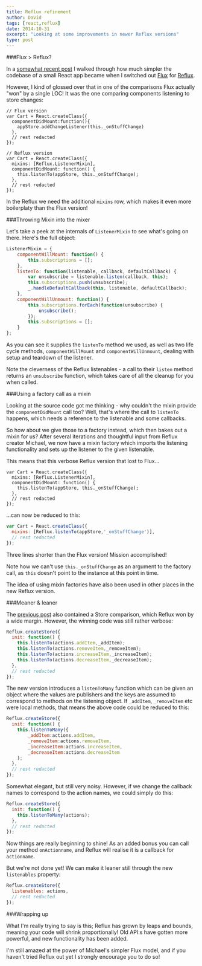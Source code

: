 ```yaml
---
title: Reflux refinement
author: David
tags: [react,reflux]
date: 2014-10-31
excerpt: "Looking at some improvements in newer Reflux versions"
type: post
---
```


###Flux &gt; Reflux?

In a [somewhat recent post](../react-js-architecture-flux-vs-reflux) I walked through how much simpler the codebase of a small React app became when I switched out [Flux](http://facebook.github.io/react/docs/flux-overview.html) for [Reflux](https://github.com/spoike/refluxjs).

However, I kind of glossed over that in one of the comparisons Flux actually "won" by a single LOC! It was the one comparing components listening to store changes:

```
// Flux version
var Cart = React.createClass({
  componentDidMount:function(){
    appStore.addChangeListener(this._onStuffChange)
  },
  // rest redacted
});

// Reflux version
var Cart = React.createClass({
  mixins: [Reflux.ListenerMixin],
  componentDidMount: function() {
    this.listenTo(appStore, this._onStuffChange);
  },
  // rest redacted
});
```

In the Reflux we need the additional `mixins` row, which makes it even more boilerplaty than the Flux version!

###Throwing Mixin into the mixer

Let's take a peek at the internals of `ListenerMixin` to see what's going on there. Here's the full object:

```javascript
ListenerMixin = {
    componentWillMount: function() {
        this.subscriptions = [];
    },
    listenTo: function(listenable, callback, defaultCallback) {
        var unsubscribe = listenable.listen(callback, this);
        this.subscriptions.push(unsubscribe);
        _.handleDefaultCallback(this, listenable, defaultCallback);
    },
    componentWillUnmount: function() {
        this.subscriptions.forEach(function(unsubscribe) {
            unsubscribe();
        });
        this.subscriptions = [];
    }
};
```

As you can see it supplies the `listenTo` method we used, as well as two life cycle methods, `componentWillMount` and `componentWillUnmount`, dealing with setup and teardown of the listener.

Note the cleverness of the Reflux listenables - a call to their `listen` method returns an `unsubscribe` function, which takes care of all the cleanup for you when called.

###Using a factory call as a mixin

Looking at the source code got me thinking - why couldn't the mixin provide the `componentDidMount` call too? Well, that's where the call to `listenTo` happens, which needs a reference to the listenable and some callbacks.

So how about we give those to a factory instead, which then bakes out a mixin for us? After several iterations and thoughtful input from Reflux creator Michael, we now have a mixin factory which imports the listening functionality and sets up the listener to the given listenable. 

This means that this verbose Reflux version that lost to Flux...

```
var Cart = React.createClass({
  mixins: [Reflux.ListenerMixin],
  componentDidMount: function() {
    this.listenTo(appStore, this._onStuffChange);
  },
  // rest redacted
});
```

...can now be reduced to this:

```javascript
var Cart = React.createClass({
  mixins: [Reflux.listenTo(appStore,'_onStuffChange')],
  // rest redacted
});
```

Three lines shorter than the Flux version! Mission accomplished! 

Note how we can't use `this._onStuffChange` as an argument to the factory call, as `this` doesn't point to the instance at this point in time.

The idea of using mixin factories have also been used in other places in the new Reflux version.

###Meaner &amp; leaner

The [previous post](../react-js-architecture-flux-vs-reflux) also contained a Store comparison, which Reflux won by a wide margin. However, the winning code was still rather verbose:

```javascript
Reflux.createStore({
  init: function() {
    this.listenTo(actions.addItem,_addItem);
    this.listenTo(actions.removeItem,_removeItem);
    this.listenTo(actions.increaseItem,_increaseItem);
    this.listenTo(actions.decreaseItem,_decreaseItem);
  },
  // rest redacted
});
```

The new version introduces a `listenToMany` function which can be given an object where the values are publishers and the keys are assumed to correspond to methods on the listening object. If `_addItem`, `_removeItem` etc were local methods, that means the above code could be reduced to this:

```javascript
Reflux.createStore({
  init: function() {
    this.listenToMany({
        _addItem:actions.addItem,
        _removeItem:actions.removeItem,
        _increaseItem:actions.increaseItem,
        _decreaseItem:actions.decreaseItem
    );
  },
  // rest redacted
});
```
Somewhat elegant, but still very noisy. However, if we change the callback names to correspond to the action names, we could simply do this:

```javascript
Reflux.createStore({
  init: function() {
    this.listenToMany(actions);
  },
  // rest redacted
});
```

Now things are really beginning to shine! As an added bonus you can call your method `onActionname`, and Reflux will realise it is a callback for `actionname`.

But we're not done yet! We can make it leaner still through the new `listenables` property:

```javascript
Reflux.createStore({
  listenables: actions,
  // rest redacted
});
```

###Wrapping up

What I'm really trying to say is this; Reflux has grown by leaps and bounds, meaning your code will shrink proportionally! Old API:s have gotten more powerful, and new functionality has been added.

I'm still amazed at the power of Michael's simpler Flux model, and if you haven't tried Reflux out yet I strongly encourage you to do so!